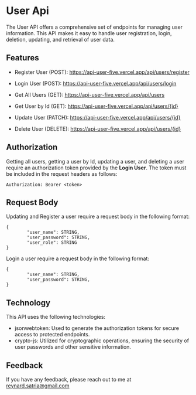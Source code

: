 
# User Api

The User API offers a comprehensive set of endpoints for managing user information. This API makes it easy to handle user registration, login, deletion, updating, and retrieval of user data.


## Features

- Register User (POST): https://api-user-five.vercel.app/api/users/register

- Login User (POST): https://api-user-five.vercel.app/api/users/login

- Get All Users (GET): https://api-user-five.vercel.app/api/users

- Get User by Id (GET): https://api-user-five.vercel.app/api/users/{id}

- Update User (PATCH): https://api-user-five.vercel.app/api/users/{id}

- Delete User (DELETE): https://api-user-five.vercel.app/api/users/{id}



## Authorization

Getting all users, getting a user by Id, updating a user, and deleting a user require an authorization token provided by the **Login User**. The token must be included in the request headers as follows:

    Authorization: Bearer <token>
## Request Body

Updating and Register a user require a request body in the following format:

    {
            "user_name": STRING,
            "user_password": STRING,
            "user_role": STRING
    }

Login a user require a request body in the following format:

    {
            "user_name": STRING,
            "user_password": STRING,
    }

## Technology

This API uses the following technologies:

- jsonwebtoken: Used to generate the authorization tokens for secure access to protected endpoints.
- crypto-js: Utilized for cryptographic operations, ensuring the security of user passwords and other sensitive information.

## Feedback

If you have any feedback, please reach out to me at reynard.satria@gmail.com


